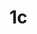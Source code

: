 # 1c
<!DOCTYPE html>
<html lang="en">
<head>
    <meta charset="UTF-8">
    <meta http-equiv="X-UA-Compatible" content="IE=edge">
    <meta name="viewport" content="width=device-width, initial-scale=1.0">
    <title>Document</title>
</head>
<body>
   <img src="NLP Unit _5 (1)_Page_30.jpg" alt=""><br>
   <img src="NLP Unit _5 (1)_Page_31.jpg" alt=""><br>
   <img src="NLP Unit _5 (1)_Page_32.jpg" alt=""><br>
   <img src="NLP Unit _5 (1)_Page_33.jpg" alt=""><br>
   <img src="NLP Unit _5 (1)_Page_34.jpg" alt=""><br>
   <img src="NLP Unit _5 (1)_Page_35.jpg" alt=""><br>
   <img src="NLP Unit _5 (1)_Page_36.jpg" alt=""><br>
   
   
    
   
</body>
</html>
